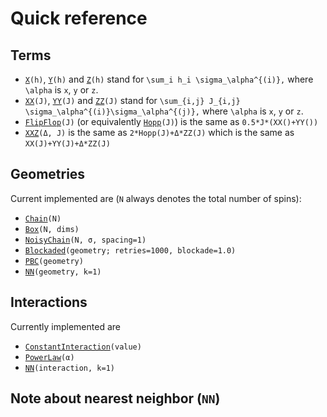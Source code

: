 # Quick reference

## Terms
- [`X`](@ref)`(h)`, [`Y`](@ref)`(h)` and [`Z`](@ref)`(h)` stand for ``\sum_i h_i \sigma_\alpha^{(i)},`` where ``\alpha`` is ``x``, ``y`` or ``z``.
- [`XX`](@ref)`(J)`, [`YY`](@ref)`(J)` and [`ZZ`](@ref)`(J)` stand for ``\sum_{i,j} J_{i,j} \sigma_\alpha^{(i)}\sigma_\alpha^{(j)},``
where ``\alpha`` is ``x``, ``y`` or ``z``.
- [`FlipFlop`](@ref)`(J)` (or equivalently [`Hopp`](@ref)`(J)`) is the same as `0.5*J*(XX()+YY())`
- [`XXZ`](@ref)`(Δ, J)` is the same as `2*Hopp(J)+Δ*ZZ(J)` which is the same as `XX(J)+YY(J)+Δ*ZZ(J)`

## Geometries
Current implemented are (`N` always denotes the total number of spins):
- [`Chain`](@ref)`(N)`
- [`Box`](@ref)`(N, dims)`
- [`NoisyChain`](@ref)`(N, σ, spacing=1)`
- [`Blockaded`](@ref)`(geometry; retries=1000, blockade=1.0)`
- [`PBC`](@ref)`(geometry)`
- [`NN`](@ref)`(geometry, k=1)`

## Interactions
Currently implemented are
- [`ConstantInteraction`](@ref)`(value)`
- [`PowerLaw`](@ref)`(α)`
- [`NN`](@ref)`(interaction, k=1)`

## Note about nearest neighbor (`NN`)
